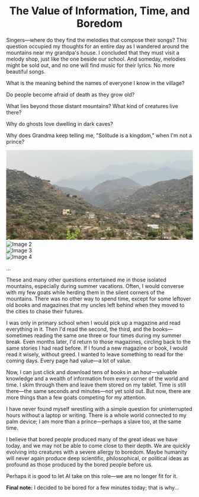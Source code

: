 

<div align="center">
 <h1>The Value of Information, Time, and Boredom</h1> 
</div>


Singers—where do they find the melodies that compose their songs?
This question occupied my thoughts for an entire day as I wandered around the mountains near my grandpa's house.
I concluded that they must visit a melody shop, just like the one beside our school. 
And someday, melodies might be sold out, and no one will find music for their lyrics. No more beautiful songs.

What is the meaning behind the names of everyone I know in the village? 

Do people become afraid of death as they grow old? 

What lies beyond those distant mountains? What kind of creatures live there? 

Why do ghosts love dwelling in dark caves? 

Why does Grandma keep telling me, "Solitude is a kingdom," when I'm not a prince?

<div class="flex-container">
        <div class="flex-item">
            <img src="/images/thabab1.jpg" alt="Image 1">
        </div>
        <div class="flex-item">
            <img src="thabab2.jpg" alt="Image 2">
        </div>
        <div class="flex-item">
            <img src="thabab3.jpg" alt="Image 3">
        </div>
        <div class="flex-item">
            <img src="thabab4.jpg" alt="Image 4">
        </div>
    </div>


...

These and many other questions entertained me in those isolated mountains, especially during summer vacations. Often, I would converse with my few goats while herding them in the silent corners of the mountains. There was no other way to spend time, except for some leftover old books and magazines that my uncles left behind when they moved to the cities to chase their futures.

I was only in primary school when I would pick up a magazine and read everything in it. Then I'd read the second, the third, and the books—sometimes reading the same one three or four times during my summer break. Even months later, I'd return to those magazines, circling back to the same stories I had read before. If I found a new magazine or book, I would read it wisely, without greed. I wanted to leave something to read for the coming days. Every page had value—a lot of value.

Now, I can just click and download tens of books in an hour—valuable knowledge and a wealth of information from every corner of the world and time. I skim through them and leave them stored on my tablet. Time is still there—the same seconds and minutes—not yet sold out. But now, there are more things than a few goats competing for my attention.

I have never found myself wrestling with a simple question for uninterrupted hours without a laptop or writing. There is a whole world connected to my palm device; I am more than a prince—perhaps a slave too, at the same time.

I believe that bored people produced many of the great ideas we have today, and we may not be able to come close to their depth. We are quickly evolving into creatures with a severe allergy to boredom. Maybe humanity will never again produce deep scientific, philosophical, or political ideas as profound as those produced by the bored people before us.

Perhaps it is good to let AI take on this role—we are no longer fit for it. 

**Final note:** I decided to be bored for a few minutes today; that is why...
